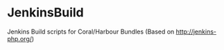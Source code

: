 JenkinsBuild
============

Jenkins Build scripts for Coral/Harbour Bundles (Based on http://jenkins-php.org/)
